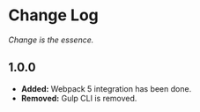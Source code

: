 # Change Log
_Change is the essence._

## 1.0.0

- **Added:** Webpack 5 integration has been done.
- **Removed:** Gulp CLI is removed.
